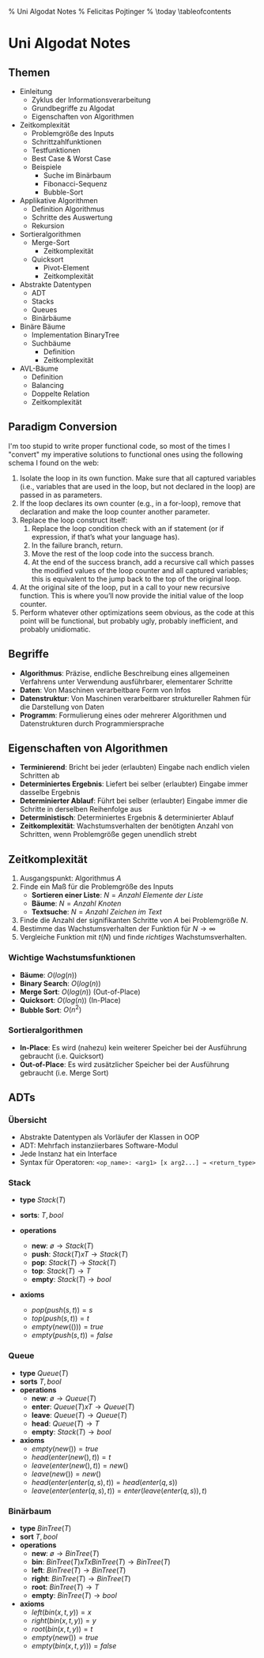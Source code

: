 % Uni Algodat Notes
% Felicitas Pojtinger
% \today
\tableofcontents

# Uni Algodat Notes

## Themen

- Einleitung
  - Zyklus der Informationsverarbeitung
  - Grundbegriffe zu Algodat
  - Eigenschaften von Algorithmen
- Zeitkomplexität
  - Problemgröße des Inputs
  - Schrittzahlfunktionen
  - Testfunktionen
  - Best Case & Worst Case
  - Beispiele
    - Suche im Binärbaum
    - Fibonacci-Sequenz
    - Bubble-Sort
- Applikative Algorithmen
  - Definition Algorithmus
  - Schritte des Auswertung
  - Rekursion
- Sortieralgorithmen
  - Merge-Sort
    - Zeitkomplexität
  - Quicksort
    - Pivot-Element
    - Zeitkomplexität
- Abstrakte Datentypen
  - ADT
  - Stacks
  - Queues
  - Binärbäume
- Binäre Bäume
  - Implementation BinaryTree
  - Suchbäume
    - Definition
    - Zeitkomplexität
- AVL-Bäume
  - Definition
  - Balancing
  - Doppelte Relation
  - Zeitkomplexität

## Paradigm Conversion

I'm too stupid to write proper functional code, so most of the times I "convert" my imperative solutions to functional ones using the following schema I found on the web:

1. Isolate the loop in its own function. Make sure that all captured variables (i.e., variables that are used in the loop, but not declared in the loop) are passed in as parameters.
2. If the loop declares its own counter (e.g., in a for-loop), remove that declaration and make the loop counter another parameter.
3. Replace the loop construct itself:
   1. Replace the loop condition check with an if statement (or if expression, if that’s what your language has).
   2. In the failure branch, return.
   3. Move the rest of the loop code into the success branch.
   4. At the end of the success branch, add a recursive call which passes the modified values of the loop counter and all captured variables; this is equivalent to the jump back to the top of the original loop.
4. At the original site of the loop, put in a call to your new recursive function. This is where you’ll now provide the initial value of the loop counter.
5. Perform whatever other optimizations seem obvious, as the code at this point will be functional, but probably ugly, probably inefficient, and probably unidiomatic.

## Begriffe

- **Algorithmus**: Präzise, endliche Beschreibung eines allgemeinen Verfahrens unter Verwendung ausführbarer, elementarer Schritte
- **Daten**: Von Maschinen verarbeitbare Form von Infos
- **Datenstruktur**: Von Maschinen verarbeitbarer struktureller Rahmen für die Darstellung von Daten
- **Programm**: Formulierung eines oder mehrerer Algorithmen und Datenstrukturen durch Programmiersprache

## Eigenschaften von Algorithmen

- **Terminierend**: Bricht bei jeder (erlaubten) Eingabe nach endlich vielen Schritten ab
- **Determiniertes Ergebnis**: Liefert bei selber (erlaubter) Eingabe immer dasselbe Ergebnis
- **Determinierter Ablauf**: Führt bei selber (erlaubter) Eingabe immer die Schritte in derselben Reihenfolge aus
- **Deterministisch**: Determiniertes Ergebnis & determinierter Ablauf
- **Zeitkomplexität**: Wachstumsverhalten der benötigten Anzahl von Schritten, wenn Problemgröße gegen unendlich strebt

## Zeitkomplexität

1. Ausgangspunkt: Algorithmus $A$
2. Finde ein Maß für die Problemgröße des Inputs
   - **Sortieren einer Liste**: $N = Anzahl\ Elemente\ der\ Liste$
   - **Bäume**: $N = Anzahl\ Knoten$
   - **Textsuche**: $N = Anzahl\ Zeichen\ im\ Text$
3. Finde die Anzahl der signifikanten Schritte von $A$ bei Problemgröße $N$.
4. Bestimme das Wachstumsverhalten der Funktion für $N→∞$
5. Vergleiche Funktion mit $t(N)$ und finde _richtiges_ Wachstumsverhalten.

### Wichtige Wachstumsfunktionen

- **Bäume**: $O(log(n))$
- **Binary Search**: $O(log(n))$
- **Merge Sort**: $O(log(n))$ (Out-of-Place)
- **Quicksort**: $O(log(n))$ (In-Place)
- **Bubble Sort**: $O(n^2)$

### Sortieralgorithmen

- **In-Place**: Es wird (nahezu) kein weiterer Speicher bei der Ausführung gebraucht (i.e. Quicksort)
- **Out-of-Place**: Es wird zusätzlicher Speicher bei der Ausführung gebraucht (i.e. Merge Sort)

## ADTs

### Übersicht

- Abstrakte Datentypen als Vorläufer der Klassen in OOP
- ADT: Mehrfach instanziierbares Software-Modul
- Jede Instanz hat ein Interface
- Syntax für Operatoren: `<op_name>: <arg1> [x arg2...] → <return_type>`

### Stack

- **type** $Stack(T)$
- **sorts**: $T, bool$
- **operations**
  - **new**: $ø → Stack(T)$
  - **push**: $Stack(T) x T → Stack(T)$
  - **pop**: $Stack(T) → Stack(T)$
  - **top**: $Stack(T) → T$
  - **empty**: $Stack(T) → bool$
- **axioms**

  - $pop(push(s, t)) = s$
  - $top(push(s, t)) = t$
  - $empty(new(())) = true$
  - $empty(push(s, t)) = false$

### Queue

- **type** $Queue(T)$
- **sorts** $T, bool$
- **operations**
  - **new**: $ø → Queue(T)$
  - **enter**: $Queue(T) x T → Queue(T)$
  - **leave**: $Queue(T) → Queue(T)$
  - **head**: $Queue(T) → T$
  - **empty**: $Stack(T) → bool$
- **axioms**
  - $empty(new())=true$
  - $head(enter(new(), t))=t$
  - $leave(enter(new(), t))=new()$
  - $leave(new()) = new()$
  - $head(enter(enter(q,s), t)) = head(enter(q,s))$
  - $leave(enter(enter(q,s), t)) = enter(leave(enter(q,s)), t)$

### Binärbaum

- **type** $BinTree(T)$
- **sort** $T, bool$
- **operations**
  - **new**: $ø → BinTree(T)$
  - **bin**: $BinTree(T)xTxBinTree(T) → BinTree(T)$
  - **left**: $BinTree(T) → BinTree(T)$
  - **right**: $BinTree(T) → BinTree(T)$
  - **root**: $BinTree(T) → T$
  - **empty**: $BinTree(T) → bool$
- **axioms**
  - $left(bin(x,t,y))=x$
  - $right(bin(x,t,y))=y$
  - $root(bin(x,t,y))=t$
  - $empty(new())=true$
  - $empty(bin(x,t,y)))=false$
